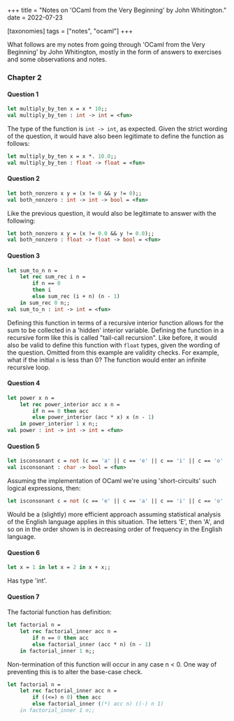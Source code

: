+++
title = "Notes on 'OCaml from the Very Beginning' by John Whitington."
date = 2022-07-23

[taxonomies]
tags = ["notes", "ocaml"]
+++

What follows are my notes from going through 'OCaml from the Very Beginning' by John Whitington, mostly in the form of answers to exercises and some observations and notes.

<!-- more -->

### Chapter 2

#### Question 1

```ocaml
let multiply_by_ten x = x * 10;;
val multiply_by_ten : int -> int = <fun>
```

The type of the function is `int -> int`, as expected. Given the strict wording of the question, it would have also been legitimate to define the function as follows:

```ocaml
let multiply_by_ten x = x *. 10.0;;
val multiply_by_ten : float -> float = <fun>
```

#### Question 2

```ocaml
let both_nonzero x y = (x != 0 && y != 0);;
val both_nonzero : int -> int -> bool = <fun>
```

Like the previous question, it would also be legitimate to answer with the following:

```ocaml
let both_nonzero x y = (x != 0.0 && y != 0.0);;
val both_nonzero : float -> float -> bool = <fun>
```

#### Question 3

```ocaml
let sum_to_n n = 
    let rec sum_rec i n = 
        if n == 0 
        then i 
        else sum_rec (i + n) (n - 1) 
    in sum_rec 0 n;;
val sum_to_n : int -> int = <fun>
```

Defining this function in terms of a recursive interior function allows for the sum to be collected in a 'hidden' interior variable. Defining the function in a recursive form like this is called "tail-call recursion". Like before, it would also be valid to define this function with `float` types, given the wording of the question. Omitted from this example are validity checks. For example, what if the initial `n` is less than 0? The function would enter an infinite recursive loop. 

#### Question 4

```ocaml
let power x n =
    let rec power_interior acc x n =
        if n == 0 then acc
        else power_interior (acc * x) x (n - 1)
    in power_interior 1 x n;;
val power : int -> int -> int = <fun>
```

#### Question 5

```ocaml
let isconsonant c = not (c == 'a' || c == 'e' || c == 'i' || c == 'o' || c == 'u' );;
val isconsonant : char -> bool = <fun>
```

Assuming the implementation of OCaml we're using 'short-circuits' such logical expressions, then:

```ocaml
let isconsonant c = not (c == 'e' || c == 'a' || c == 'i' || c == 'o' || c == 'u');;
```

Would be a (slightly) more efficient approach assuming statistical analysis of the English language applies in this situation. The letters 'E', then 'A', and so on in the order shown is in decreasing order of frequency in the English language. 

#### Question 6

```ocaml
let x = 1 in let x = 2 in x + x;;
```

Has type 'int'.

#### Question 7

The factorial function has definition:

```ocaml
let factorial n =
    let rec factorial_inner acc n =
        if n == 0 then acc
        else factorial_inner (acc * n) (n - 1)
    in factorial_inner 1 n;;
```

Non-termination of this function will occur in any case n < 0. One way of preventing this is to alter the base-case check.

```ocaml
let factorial n =
    let rec factorial_inner acc n =
        if ((<=) n 0) then acc
        else factorial_inner ((*) acc n) ((-) n 1)
    in factorial_inner 1 n;;
```
